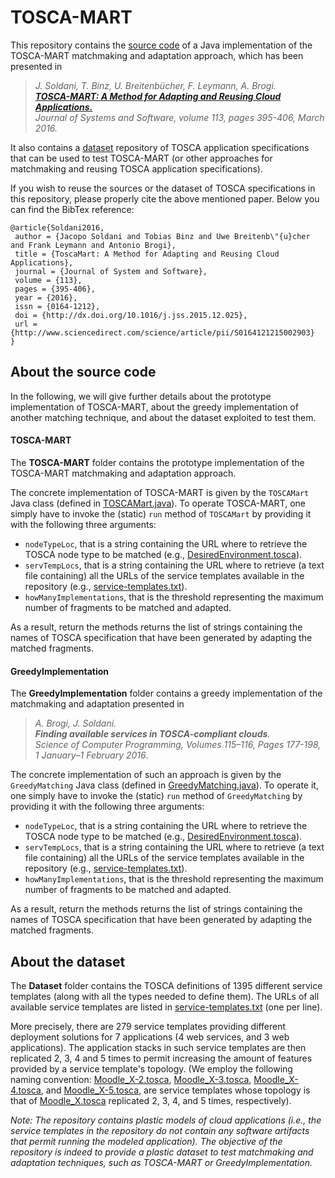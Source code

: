 # TOSCA-MART
This repository contains the [source code](https://github.com/jacopogiallo/TOSCA-MART/blob/master/README.md#source) of a Java implementation of the TOSCA-MART matchmaking and adaptation approach, which has been presented in 
> _J. Soldani, T. Binz, U. Breitenbücher, F. Leymann, A. Brogi. <br>
> [**TOSCA-MART: A Method for Adapting and Reusing Cloud Applications.**](http://www.sciencedirect.com/science/article/pii/S0164121215002903) <br>
> Journal of Systems and Software, volume 113, pages 395-406, March 2016._ 

It also contains a [dataset](https://github.com/jacopogiallo/TOSCA-MART#dataset) repository of TOSCA application specifications that can be used to test TOSCA-MART (or other approaches for matchmaking and reusing TOSCA application specifications). 

If you wish to reuse the sources or the dataset of TOSCA specifications in this repository, please properly 
cite the above mentioned paper. Below you can find the BibTex reference:
```
@article{Soldani2016,
 author = {Jacopo Soldani and Tobias Binz and Uwe Breitenb\"{u}cher and Frank Leymann and Antonio Brogi},
 title = {ToscaMart: A Method for Adapting and Reusing Cloud Applications},
 journal = {Journal of System and Software},
 volume = {113},
 pages = {395-406},
 year = {2016},
 issn = {0164-1212},
 doi = {http://dx.doi.org/10.1016/j.jss.2015.12.025},
 url = {http://www.sciencedirect.com/science/article/pii/S0164121215002903}
} 
```

## <a name="source"></a> About the source code
In the following, we will give further details about the prototype implementation of TOSCA-MART, about the greedy
implementation of another matching technique, and about the dataset exploited to test them. 

#### TOSCA-MART
The **TOSCA-MART** folder contains the prototype implementation of the TOSCA-MART matchmaking and adaptation approach. 

The concrete implementation of TOSCA-MART is given by the ```TOSCAMart``` Java class (defined in
[TOSCAMart.java](https://github.com/jacopogiallo/TOSCA-MART/blob/master/TOSCA-MART/src/mart/TOSCAMart.java)). To operate TOSCA-MART, one simply have to invoke the (static) ```run``` method of ```TOSCAMart``` by providing it with the
following three arguments:
- ```nodeTypeLoc```, that is a string containing the URL where to retrieve the TOSCA node type to be matched (e.g., [DesiredEnvironment.tosca](https://raw.githubusercontent.com/jacopogiallo/TOSCA-MART/master/Dataset/NodeTypes/DesiredEnvironment.tosca)).
- ```servTempLocs```, that is a string containing the URL where to retrieve (a text file containing) all the URLs of the service templates available in the repository (e.g., [service-templates.txt](https://raw.githubusercontent.com/jacopogiallo/TOSCA-MART/master/Dataset/ServiceTemplates/service-templates.txt)). 
- ```howManyImplementations```, that is the threshold representing the maximum number of fragments to be matched and adapted.

As a result, return the methods returns the list of strings containing the names of TOSCA specification that have been generated by adapting the matched fragments.

#### GreedyImplementation
The **GreedyImplementation** folder contains a greedy implementation of the matchmaking and adaptation presented in 
> _A. Brogi, J. Soldani. <br> 
> **Finding available services in TOSCA-compliant clouds**. <br> 
> Science of Computer Programming, Volumes 115–116, Pages 177-198, 1 January–1 February 2016_.

The concrete implementation of such an approach is given by the ```GreedyMatching``` Java class (defined in [GreedyMatching.java](https://github.com/jacopogiallo/TOSCA-MART/blob/master/GreedyMatching/src/greedy/GreedyMatching.java)). To operate it, one simply have to invoke the (static) ```run``` method of ```GreedyMatching``` by providing it with the following three arguments:
- ```nodeTypeLoc```, that is a string containing the URL where to retrieve the TOSCA node type to be matched (e.g., [DesiredEnvironment.tosca](https://raw.githubusercontent.com/jacopogiallo/TOSCA-MART/master/Dataset/NodeTypes/DesiredEnvironment.tosca)).
- ```servTempLocs```, that is a string containing the URL where to retrieve (a text file containing) all the URLs of the service templates available in the repository (e.g., [service-templates.txt](https://raw.githubusercontent.com/jacopogiallo/TOSCA-MART/master/Dataset/ServiceTemplates/service-templates.txt)).
- ```howManyImplementations```, that is the threshold representing the maximum number of fragments to be matched and adapted.

As a result, return the methods returns the list of strings containing the names of TOSCA specification that have been generated by adapting the matched fragments.

## <a name="dataset"></a> About the dataset
The **Dataset** folder contains the TOSCA definitions of 1395 different service templates (along with all the types needed to define them). The URLs of all available service templates are listed in [service-templates.txt](https://raw.githubusercontent.com/jacopogiallo/TOSCA-MART/master/Dataset/ServiceTemplates/service-templates.txt) (one per line).

More precisely, there are 279 service templates providing different deployment solutions for 7 applications (4 web services, and 3 web applications).
The application stacks in such service templates are then replicated 2, 3, 4 and 5 times to permit increasing the amount of features provided by a service template's topology. (We employ the following naming convention:
[Moodle_X-2.tosca](https://raw.githubusercontent.com/jacopogiallo/TOSCA-MART/master/Dataset/ServiceTemplates/Moodle_X-2.tosca), [Moodle_X-3.tosca](https://raw.githubusercontent.com/jacopogiallo/TOSCA-MART/master/Dataset/ServiceTemplates/Moodle_X-3.tosca), [Moodle_X-4.tosca](https://raw.githubusercontent.com/jacopogiallo/TOSCA-MART/master/Dataset/ServiceTemplates/Moodle_X-4.tosca), and [Moodle_X-5.tosca](https://raw.githubusercontent.com/jacopogiallo/TOSCA-MART/master/Dataset/ServiceTemplates/Moodle_X-5.tosca), are service templates whose topology is that of [Moodle_X.tosca](https://raw.githubusercontent.com/jacopogiallo/TOSCA-MART/master/Dataset/ServiceTemplates/Moodle_X.tosca) replicated 2, 3, 4, and 5 times, respectively).

_Note: The repository contains plastic models of cloud applications (i.e., the service templates in the repository do not contain any software artifacts that permit running the modeled application). The objective of the repository is indeed to provide a plastic dataset to test matchmaking and adaptation techniques, such as TOSCA-MART or GreedyImplementation._

